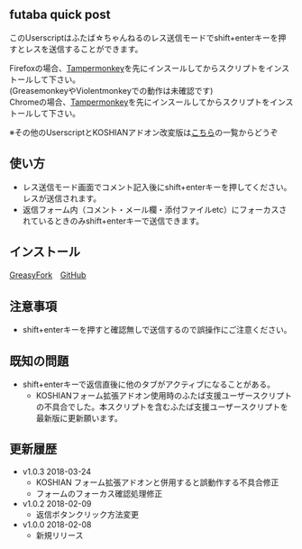 ## futaba quick post
このUserscriptはふたば☆ちゃんねるのレス送信モードでshift+enterキーを押すとレスを送信することができます。

Firefoxの場合、[Tampermonkey](https://addons.mozilla.org/ja/firefox/addon/tampermonkey/)を先にインスールしてからスクリプトをインストールして下さい。  
(GreasemonkeyやViolentmonkeyでの動作は未確認です)  
Chromeの場合、[Tampermonkey](https://chrome.google.com/webstore/detail/tampermonkey/dhdgffkkebhmkfjojejmpbldmpobfkfo/)を先にインスールしてからスクリプトをインストールして下さい。  

※その他のUserscriptとKOSHIANアドオン改変版は[こちら](https://github.com/akoya-tomo/futaba_auto_reloader_K/wiki/)の一覧からどうぞ

## 使い方
* レス送信モード画面でコメント記入後にshift+enterキーを押してください。レスが送信されます。
* 返信フォーム内（コメント・メール欄・添付ファイルetc）にフォーカスされているときのみshift+enterキーで送信できます。

## インストール
[GreasyFork](https://greasyfork.org/ja/scripts/38262-futaba-quick-post)　[GitHub](https://github.com/akoya-tomo/futaba_quick_post/raw/master/futaba_quick_post.user.js)  

## 注意事項
* shift+enterキーを押すと確認無しで送信するので誤操作にご注意ください。

## 既知の問題
* shift+enterキーで返信直後に他のタブがアクティブになることがある。
  - KOSHIANフォーム拡張アドオン使用時のふたば支援ユーザースクリプトの不具合でした。本スクリプトを含むふたば支援ユーザースクリプトを最新版に更新願います。

## 更新履歴
* v1.0.3 2018-03-24
  - KOSHIAN フォーム拡張アドオンと併用すると誤動作する不具合修正
  - フォームのフォーカス確認処理修正
* v1.0.2 2018-02-09
  - 返信ボタンクリック方法変更
* v1.0.0 2018-02-08
  - 新規リリース
